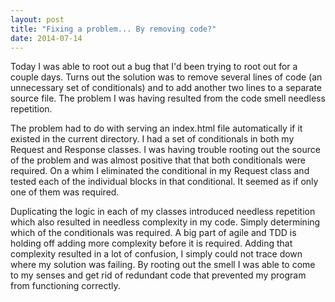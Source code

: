 ```yaml
---
layout: post
title: "Fixing a problem... By removing code?"
date: 2014-07-14
---
```


Today I was able to root out a bug that I'd been trying to root out for a couple days. Turns out the solution was to remove several lines of code (an unnecessary set of conditionals) and to add another two lines to a separate source file. The problem I was having resulted from the code smell needless repetition. 

The problem had to do with serving an index.html file automatically if it existed in the current directory. I had a set of conditionals in both my Request and Response classes. I was having trouble rooting out the source of the problem and was almost positive that that both conditionals were required. On a whim I eliminated the conditional in my Request class and tested each of the individual blocks in that conditional. It seemed as if only one of them was required. 

Duplicating the logic in each of my classes introduced needless repetition which also resulted in needless complexity in my code. Simply determining which of the conditionals was required. A big part of agile and TDD is holding off adding more complexity before it is required. Adding that complexity resulted in a lot of confusion, I simply could not trace down where my solution was failing. By rooting out the smell I was able to come to my senses and get rid of redundant code that prevented my program from functioning correctly. 